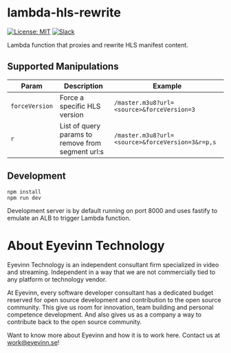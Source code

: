 # lambda-hls-rewrite

[![License: MIT](https://img.shields.io/badge/License-MIT-yellow.svg)](https://opensource.org/licenses/MIT) [![Slack](http://slack.streamingtech.se/badge.svg)](http://slack.streamingtech.se)

Lambda function that proxies and rewrite HLS manifest content.

## Supported Manipulations

| Param | Description | Example |
| ----- | ----------- | ------- |
| `forceVersion`| Force a specific HLS version | `/master.m3u8?url=<source>&forceVersion=3` |
| `r` | List of query params to remove from segment url:s | `/master.m3u8?url=<source>&forceVersion=3&r=p,s`| 

## Development

```
npm install
npm run dev
```

Development server is by default running on port 8000 and uses fastify to emulate an ALB to trigger Lambda function.

# About Eyevinn Technology

Eyevinn Technology is an independent consultant firm specialized in video and streaming. Independent in a way that we are not commercially tied to any platform or technology vendor.

At Eyevinn, every software developer consultant has a dedicated budget reserved for open source development and contribution to the open source community. This give us room for innovation, team building and personal competence development. And also gives us as a company a way to contribute back to the open source community.

Want to know more about Eyevinn and how it is to work here. Contact us at work@eyevinn.se!